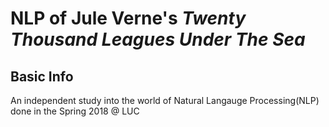# **NLP of Jule Verne's *Twenty Thousand Leagues Under The Sea***
## Basic Info
An independent study into the world of Natural Langauge Processing(NLP) done in the Spring 2018 @ LUC
